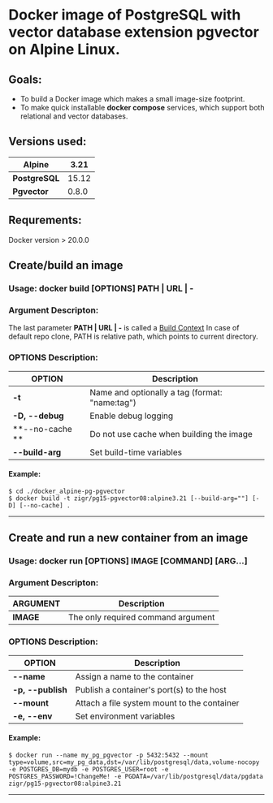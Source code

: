 # Docker image of PostgreSQL with vector database extension **pgvector** on Alpine Linux. 

## Goals:

- To build a Docker image which makes a small image-size footprint.
- To make quick installable **docker compose** services, which support both relational and vector databases.

## Versions used:

| **Alpine**     | 3.21  |
|----------------|-------|
| **PostgreSQL** | 15.12 |
| **Pgvector**   | 0.8.0 |

## Requrements:

Docker version > 20.0.0

## Create/build an image

### Usage:  docker build [OPTIONS] PATH | URL | -

### Argument Descripton:

The last parameter **PATH | URL | -**  is called a  [Build Context](https://docs.docker.com/build/concepts/context/)
In case of default repo clone, PATH is relative path, which points to current directory.

### OPTIONS Description:

 **OPTION**       | Description                                    
-----------------|------------------------------------------------
 **-t**          | Name and optionally a tag (format: "name:tag") 
 **-D, --debug** | Enable debug logging                           
 **--no-cache ** | Do not use cache when building the image       
 **--build-arg** | Set build-time variables                       

#### Example:

```shell
$ cd ./docker_alpine-pg-pgvector
$ docker build -t zigr/pg15-pgvector08:alpine3.21 [--build-arg=""] [-D] [--no-cache] .
```
----
## Create and run a new container from an image

### Usage:  docker run [OPTIONS] IMAGE [COMMAND] [ARG...]

### Argument Descripton:

 **ARGUMENT** | Description                        
--------------|------------------------------------
 **IMAGE**    | The only required command argument 


### OPTIONS Description:

 **OPTION**        | Description                                 
-------------------|---------------------------------------------
 **--name**        | Assign a name to the container              
 **-p, --publish** | Publish a container's port(s) to the host   
 **--mount**       | Attach a file system mount to the container 
 **-e, --env**     | Set environment variables                   

#### Example:

```shell
$ docker run --name my_pg_pgvector -p 5432:5432 --mount type=volume,src=my_pg_data,dst=/var/lib/postgresql/data,volume-nocopy -e POSTGRES_DB=mydb -e POSTGRES_USER=root -e POSTGRES_PASSWORD=!ChangeMe! -e PGDATA=/var/lib/postgresql/data/pgdata zigr/pg15-pgvector08:alpine3.21
```

---